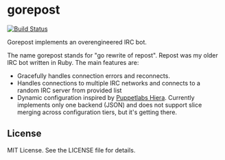 gorepost
========
[![Build Status](https://api.travis-ci.org/arachnist/gorepost.svg?branch=master)](https://travis-ci.org/arachnist/gorepost)

Gorepost implements an overengineered IRC bot.

The name gorepost stands for "go rewrite of repost". Repost was my older IRC bot
written in Ruby. The main features are:

 * Gracefully handles connection errors and reconnects.
 * Handles connections to multiple IRC networks and connects to a random IRC
   server from provided list
 * Dynamic configuration inspired by [Puppetlabs Hiera](https://github.com/puppetlabs/hiera).
   Currently implements only one backend (JSON) and does not support slice
   merging across configuration tiers, but it's getting there.

## License
MIT License. See the LICENSE file for details.

